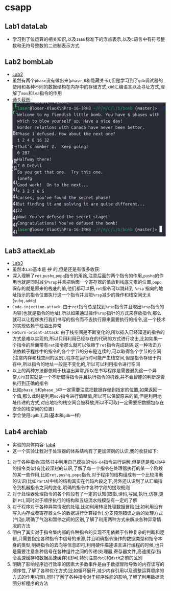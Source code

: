 # csapp
## Lab1 dataLab
- 学习到了位运算的相关知识,以及`IEEE`标准下的浮点表示,以及`C`语言中有符号整数和无符号整数的二进制表示方式
## Lab2 bombLab
- [Lab2](lab2/lab2.md)
- 虽然有两个`phase`没有做出来(`phase_6`和隐藏关卡),但是学习到了`gdb`调试器的使用和各种不同的数据结构在内存中的存储方式,`x86`汇编语言以及寻址方式,理解了`mov`和`lea`指令的作用
- 通关截图:
![alt text](./img/image.png)
## Lab3 attackLab
- [Lab3](lab3/attacklab/lab3.md)
- 虽然本`Lab`基本是 ~~抄~~ 的,但是还是有很多收获:
- 深入理解了`ret`,`pushq`,`popq`指令的用途,注意后面的两个指令的作用,`pushq`的作用也就是同时减少`%rsp`并且把后面一个寄存器的值放到栈底元素的位置,`popq`保存的就是原来的栈底的值,他们都可以把,`ret`指令可以跳转到 `%rsp` 指向的地址指示的指令位置执行这一个指令并且把`%rsp`减少的操作和栈空间无关(`subq,addq`)
- `Code-injection-attack`: 由于`ret`指令总是找到`%rsp`指令并且取出`%rsp`指令的内容(也就是指令的地址),所以如果通过操作`%rsp`指针的方式来存放指令,那么就可以让程序执行我们书写的指令而不去执行原来需要执行的指令,这一个技术的实现依赖于栈溢出异常
- `Return-orient-attack`: 由于栈空间是不断变化的,所以插入已经知道的指令的方式是难以实现的,所以只用利用已经存在的代码的方式进行攻击,比如如果一个指令的后面带有`ret`指令那么就可以依赖于`ret`指令完成跳转,这一种攻击方法依赖于程序中的指令的各个字节的分布是连续的,可以取得各个字节的空间(注意内存和栈空间的区别),程序在运行时可能产生栈空间,但是指令存储于内存中,所以指令的地址一般是不变化的,所以可以利用指令进行空间
- 以上的两种方法都依赖于栈溢出异常,所以在书写程序是需要避免这一个异常,`CPU`其实就是一个不断取得指令并且执行指令的机器,并不会智能的判断是否执行到正确的指令
- 比如`phase_5`和`phase_3`中一定需要注意把数据存储到指定的位置,如果返回一个值,那么此时是利用`mov`指令进行值赋值,所以可以保留原来的值,但是利用地址传递的方式,对应地址的栈空间会被释放,所以不可取(一定需要把数据包存在安全的栈空间的位置)
- 学会使用`cgdb`工具(基本和`gdb`一样)
## Lab4 archlab
- 实验的具体内容: [lab4](lab4/archlab/lab4.md)
- 这一个实验让我对于处理器的体系结构有了更加深刻的认识,我的收获如下:
1. 对于各种指令(虽然书中利用自己模拟的`Y86-64`指令进行讲解,但是还是和`X86`中的指令类似)有比较深刻的认识,了解了每一个指令在处理器执行的某一个阶段的某一些作用,比如`ret,pushq,popq`指令,对于程序的结构组成有一个比较清晰的认识(比如`PartA`)中栈的结构其实在代码片段之下,另外还认识到了从汇编指令到机器指令之间的变化,明确的指令中各种字段的提取规则
2. 对于处理器处理指令的各个阶段有了一定的认知(取指,译码,写回,执行,访存,更新 `PC`),同时对于顺序执行的结构和五级流水线模型有一定的了解
3. 对于程序对于各种异常情况的处理,比如利用转发处理数据冒险(比如利用没有写入内存或者寄存器文件的数据进行计算操作),分支预测错误之后的处理方式(气泡),明确了气泡和暂停之间的区别,了解了利用两种方式来解决各种异常情况的方法
4. 明白了其实对于指令集内部的各种指令的实现不用依赖于各种复杂的判断和逻辑,只需要指定各种指令中信号的来源,并且明确指令操作的数据类型和指令本身的类型,明确指令的去向等信息即可,利用硬件描述语言进行编程的时候,也只是需要注意各种信号在各种组件之间的传递(处理器,寄存器文件,高速缓存(指令高速缓存和数据高速缓存))即可,特别注意`dstE`和`dstM`之前的区别
5. 明确了影响程序运行效率的因素大多数事件是由于数据冒险导致的内存读写的顺序性,了解了各种优化方式(比如循环展开,减少内存引用以及调整运算顺序的方式的作用机理),同时了解了各种指令对于程序性能的影响,了解了利用数据流图分析程序的方法
